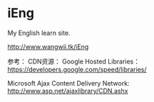 iEng
====

My English learn site.

http://www.wangwii.tk/iEng


参考：
CDN资源：
Google Hosted Libraries：
 https://developers.google.com/speed/libraries/

Microsoft Ajax Content Delivery Network:
http://www.asp.net/ajaxlibrary/CDN.ashx

